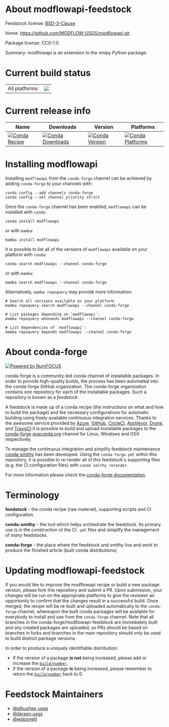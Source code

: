 About modflowapi-feedstock
==========================

Feedstock license: [BSD-3-Clause](https://github.com/conda-forge/modflowapi-feedstock/blob/main/LICENSE.txt)

Home: https://github.com/MODFLOW-USGS/modflowapi.git

Package license: CC0-1.0

Summary: modflowapi is an extension to the xmipy Python package.

Current build status
====================


<table><tr><td>All platforms:</td>
    <td>
      <a href="https://dev.azure.com/conda-forge/feedstock-builds/_build/latest?definitionId=18979&branchName=main">
        <img src="https://dev.azure.com/conda-forge/feedstock-builds/_apis/build/status/modflowapi-feedstock?branchName=main">
      </a>
    </td>
  </tr>
</table>

Current release info
====================

| Name | Downloads | Version | Platforms |
| --- | --- | --- | --- |
| [![Conda Recipe](https://img.shields.io/badge/recipe-modflowapi-green.svg)](https://anaconda.org/conda-forge/modflowapi) | [![Conda Downloads](https://img.shields.io/conda/dn/conda-forge/modflowapi.svg)](https://anaconda.org/conda-forge/modflowapi) | [![Conda Version](https://img.shields.io/conda/vn/conda-forge/modflowapi.svg)](https://anaconda.org/conda-forge/modflowapi) | [![Conda Platforms](https://img.shields.io/conda/pn/conda-forge/modflowapi.svg)](https://anaconda.org/conda-forge/modflowapi) |

Installing modflowapi
=====================

Installing `modflowapi` from the `conda-forge` channel can be achieved by adding `conda-forge` to your channels with:

```
conda config --add channels conda-forge
conda config --set channel_priority strict
```

Once the `conda-forge` channel has been enabled, `modflowapi` can be installed with `conda`:

```
conda install modflowapi
```

or with `mamba`:

```
mamba install modflowapi
```

It is possible to list all of the versions of `modflowapi` available on your platform with `conda`:

```
conda search modflowapi --channel conda-forge
```

or with `mamba`:

```
mamba search modflowapi --channel conda-forge
```

Alternatively, `mamba repoquery` may provide more information:

```
# Search all versions available on your platform:
mamba repoquery search modflowapi --channel conda-forge

# List packages depending on `modflowapi`:
mamba repoquery whoneeds modflowapi --channel conda-forge

# List dependencies of `modflowapi`:
mamba repoquery depends modflowapi --channel conda-forge
```


About conda-forge
=================

[![Powered by
NumFOCUS](https://img.shields.io/badge/powered%20by-NumFOCUS-orange.svg?style=flat&colorA=E1523D&colorB=007D8A)](https://numfocus.org)

conda-forge is a community-led conda channel of installable packages.
In order to provide high-quality builds, the process has been automated into the
conda-forge GitHub organization. The conda-forge organization contains one repository
for each of the installable packages. Such a repository is known as a *feedstock*.

A feedstock is made up of a conda recipe (the instructions on what and how to build
the package) and the necessary configurations for automatic building using freely
available continuous integration services. Thanks to the awesome service provided by
[Azure](https://azure.microsoft.com/en-us/services/devops/), [GitHub](https://github.com/),
[CircleCI](https://circleci.com/), [AppVeyor](https://www.appveyor.com/),
[Drone](https://cloud.drone.io/welcome), and [TravisCI](https://travis-ci.com/)
it is possible to build and upload installable packages to the
[conda-forge](https://anaconda.org/conda-forge) [anaconda.org](https://anaconda.org/)
channel for Linux, Windows and OSX respectively.

To manage the continuous integration and simplify feedstock maintenance
[conda-smithy](https://github.com/conda-forge/conda-smithy) has been developed.
Using the ``conda-forge.yml`` within this repository, it is possible to re-render all of
this feedstock's supporting files (e.g. the CI configuration files) with ``conda smithy rerender``.

For more information please check the [conda-forge documentation](https://conda-forge.org/docs/).

Terminology
===========

**feedstock** - the conda recipe (raw material), supporting scripts and CI configuration.

**conda-smithy** - the tool which helps orchestrate the feedstock.
                   Its primary use is in the construction of the CI ``.yml`` files
                   and simplify the management of *many* feedstocks.

**conda-forge** - the place where the feedstock and smithy live and work to
                  produce the finished article (built conda distributions)


Updating modflowapi-feedstock
=============================

If you would like to improve the modflowapi recipe or build a new
package version, please fork this repository and submit a PR. Upon submission,
your changes will be run on the appropriate platforms to give the reviewer an
opportunity to confirm that the changes result in a successful build. Once
merged, the recipe will be re-built and uploaded automatically to the
`conda-forge` channel, whereupon the built conda packages will be available for
everybody to install and use from the `conda-forge` channel.
Note that all branches in the conda-forge/modflowapi-feedstock are
immediately built and any created packages are uploaded, so PRs should be based
on branches in forks and branches in the main repository should only be used to
build distinct package versions.

In order to produce a uniquely identifiable distribution:
 * If the version of a package **is not** being increased, please add or increase
   the [``build/number``](https://docs.conda.io/projects/conda-build/en/latest/resources/define-metadata.html#build-number-and-string).
 * If the version of a package **is** being increased, please remember to return
   the [``build/number``](https://docs.conda.io/projects/conda-build/en/latest/resources/define-metadata.html#build-number-and-string)
   back to 0.

Feedstock Maintainers
=====================

* [@jdhughes-usgs](https://github.com/jdhughes-usgs/)
* [@jlarsen-usgs](https://github.com/jlarsen-usgs/)
* [@wpbonelli](https://github.com/wpbonelli/)

